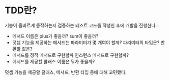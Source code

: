 # TDD란?

기능이 올바르게 동작하는지 검증하는 테스트 코드를 작성한 후에 개발을 진행한다.

* 메서드 이름은 plus가 좋을까? sum이 좋을까?
* 덧셈 기능을 제공하는 메서드는 파라미터가 몇 개여야 할까? 파리미터의 타입은? 반환할 값은?
* 메서드를 정적 메서드로 구현할까 인스턴스 메서드로 구현할까?
* 메서드를 제공할 클래스 이름은 뭐가 좋을까?

덧셈 기능을 제공할 클래스, 메서드, 반환 타입 등에 대해 고민했다.
